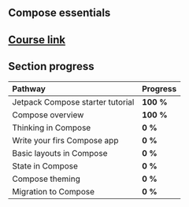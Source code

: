 ## Compose essentials

## [Course link](https://developer.android.com/courses/pathways/jetpack-compose-for-android-developers-1)

## Section progress

| Pathway                          | Progress  |
|:---------------------------------|:----------|
| Jetpack Compose starter tutorial | **100 %** |
| Compose overview                 | **100 %** |
| Thinking in Compose              | **0 %**   |
| Write your firs Compose app      | **0 %**   |
| Basic layouts in Compose         | **0 %**   |
| State in Compose                 | **0 %**   |
| Compose theming                  | **0 %**   |
| Migration to Compose             | **0 %**   |
